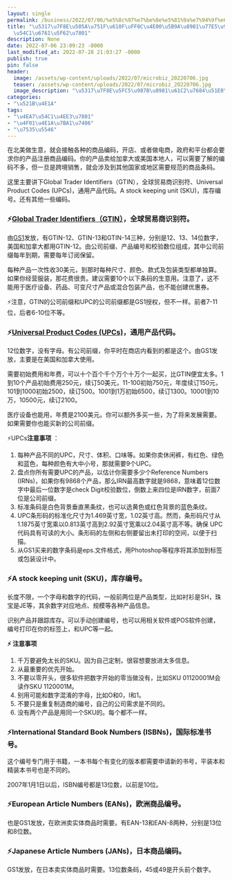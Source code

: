 ```yaml
---
layout: single
permalink: /business/2022/07/06/%e5%8c%97%e7%be%8e%e5%81%9a%e7%94%9f%e6%84%8f%ef%bc%8c%e4%b8%80%e5%ae%9a%e8%a6%81%e7%9f%a5%e9%81%93%e7%9a%84%e5%95%86%e5%93%81%e6%9d%a1%e5%bd%a2%e7%a0%81/
title: "\u5317\u7F8E\u505A\u751F\u610F\uFF0C\u4E00\u5B9A\u8981\u77E5\u9053\u7684\u5546\
  \u54C1\u6761\u5F62\u7801"
description: None
date: 2022-07-06 23:09:23 -0000
last_modified_at: 2022-07-28 21:03:27 -0000
publish: true
pin: false
header:
  image: /assets/wp-content/uploads/2022/07/microbiz_20220706.jpg
  teaser: /assets/wp-content/uploads/2022/07/microbiz_20220706.jpg
  image_description: "\u5317\u7F8E\u5FC5\u987B\u8981\u61C2\u7684\u51E0\u79CD\u4EA7\u54C1\u4EE3\u7801"
categories:
- "\u521B\u4E1A"
tags:
- "\u4EA7\u54C1\u4EE3\u7801"
- "\u4F01\u4E1A\u7BA1\u7406"
- "\u7535\u5546"
---
```

在北美做生意，就会接触各种的商品编码，开店、或者做电商，政府和平台都会要求你的产品注册商品编码。你的产品卖给加拿大或美国本地人，可以需要了解的编码不多，但一旦是跨境销售，就会涉及到其他国家或地区需要规范的商品条码。

这里主要讲下Global Trader Identifiers（GTIN），全球贸易商识别符、Universal Product Codes (UPCs)，通用产品代码。A stock keeping unit (SKU)，库存编号。还有其他一些编码。

### ⚡[Global Trader Identifiers（GTIN）](https://www.gs1.org/standards/id-keys/gtin)，全球贸易商识别符。

由[GS1](https://www.gs1.org)发放，有GTIN-12、GTIN-13和GTIN-14三种，分别是12、13、14位数字，美国和加拿大都用GTIN-12。由公司前缀、产品编号和校验数位组成，其中公司前缀每年到期，需要每年订阅保留。

每种产品一次性收30美元，到那时每种尺寸、颜色、款式及包装类型都单独算。如果你经营服装，那花费很贵。建议需要10个以下条码的生意用。注意了，这不能用于医疗设备、药品、可变尺寸产品或混合包装产品，也不能创建优惠券。

⚡注意，GTIN的公司前缀和UPC的公司前缀都是GS1授权，但不一样。前者7-11位，后者6-10位不等。

### ⚡[Universal Product Codes (UPCs)](https://www.gs1.org/standards/barcodes/ean-upc)，通用产品代码。

12位数字，没有字母。有公司前缀，你平时在商店内看到的都是这个。由GS1发放，主要是在美国和加拿大使用。

需要初始费用和年费，可以十个百个千个万个十万个一起买，比GTIN便宜太多。1到10个产品初始费用250元，续订50美元，11-100初始750元，年度续订150元，101到1000初始2500，续订500。1001到1万初始6500，续订1300。10001到10万，10500元，续订2100。

医疗设备也能用，年费是2100美元。你可以额外多买一些，为了将来发展需要。如果需要你也能买新的公司前缀。

⚡UPCs**注意事项** ：

  1. 每种产品不同的UPC，尺寸、体积、口味等。如果你卖休闲裤，有红色、绿色和蓝色，每种颜色有大中小号，那就需要9个UPC。
  2. 盘点你所有需要UPC的产品，以估计你需要多少个Reference Numbers (IRNs)，如果你有9868个产品，那么IRN最高数字就是9868，意味着12位数字中最后一位数字是check Digit校验数位，倒数上来四位是IRN数字，前面7位是公司前缀。
  3. 标准条码是白色背景垂直黑条纹，也可以选黄色或红色背景的蓝色条纹。
  4. UPC条形码的标准化尺寸为1.469英寸宽，1.02英寸高。然而，条形码尺寸从1.1875英寸宽乘以0.813英寸高到2.92英寸宽乘以2.04英寸高不等。确保 UPC 代码具有可读的大小。条形码的左侧和右侧要留出未打印的空间，以便于扫描。
  5. 从GS1买来的数字条码是eps.文件格式，用Photoshop等程序将其添加到标签或包装设计中。

### ⚡A stock keeping unit (SKU)，库存编号。

长度不限，一个字母和数字的代码，一般前两位是产品类型，比如衬衫是SH，珠宝是JE等，其余数字对应地点、规模等各种产品信息。

识别产品并跟踪库存。可以手动创建编号，也可以用相关软件或POS软件创建，编号打印在你的标签上，和UPC等一起。

**⚡ 注意事项**

  1. 千万要避免太长的SKU。因为自己定制，很容想要放进太多信息。
  2. 从最重要的优先开始。
  3. 不要以零开头，很多软件把数字开始的零当做没有，比如SKU 01120001M会读作SKU 1120001M。
  4. 别用可能和数字混淆的字母，比如O和0，I和1。
  5. 不要只是重复制造商的编号，自己的公司需求是不同的。
  6. 没有两个产品是用同一个SKU的。每个都不一样。

### ⚡International Standard Book Numbers (ISBNs)，国际标准书号。

这个编号专门用于书籍，一本书每个有变化的版本都需要申请新的书号，平装本和精装本书号也是不同的。

2007年1月1日以后，ISBN编号都是13位数，以前是10位。

### ⚡European Article Numbers (EANs)，欧洲商品编号。

也是GS1发放，在欧洲卖实体商品时需要。有EAN-13和EAN-8两种，分别是13位和8位数。

### ⚡Japanese Article Numbers (JANs)，日本商品编码。

GS1发放，在日本卖实体商品时需要。13位数条码，45或49是开头前个数字。
